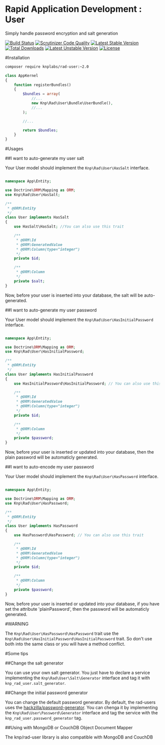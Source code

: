 Rapid Application Development : User
====================================
Simply handle password encryption and salt generation

[![Build Status](https://travis-ci.org/KnpLabs/rad-user.svg?branch=master)](https://travis-ci.org/KnpLabs/rad-user)
[![Scrutinizer Code Quality](https://scrutinizer-ci.com/g/KnpLabs/rad-user/badges/quality-score.png?b=master)](https://scrutinizer-ci.com/g/KnpLabs/rad-user/?branch=master)
[![Latest Stable Version](https://poser.pugx.org/knplabs/rad-user/v/stable)](https://packagist.org/packages/knplabs/rad-user) [![Total Downloads](https://poser.pugx.org/knplabs/rad-user/downloads)](https://packagist.org/packages/knplabs/rad-user) [![Latest Unstable Version](https://poser.pugx.org/knplabs/rad-user/v/unstable)](https://packagist.org/packages/knplabs/rad-user) [![License](https://poser.pugx.org/knplabs/rad-user/license)](https://packagist.org/packages/knplabs/rad-user)

#Installation

```bash
composer require knplabs/rad-user:~2.0
```

```php
class AppKernel
{
    function registerBundles()
    {
        $bundles = array(
            //...
            new Knp\Rad\User\Bundle\UserBundle(),
            //...
        );

        //...

        return $bundles;
    }
}
```

#Usages

##I want to auto-generate my user salt

Your User model should implement the `Knp\Rad\User\HasSalt` interface.

```php

namespace App\Entity;

use Doctrine\ORM\Mapping as ORM;
use Knp\Rad\User\HasSalt;

/**
 * @ORM\Entity
 */
class User implements HasSalt
{
    use HasSalt\HasSalt; //You can also use this trait

    /**
     * @ORM\Id
     * @ORM\GeneratedValue
     * @ORM\Column(type="integer")
     */
    private $id;

    /**
     * @ORM\Column
     */
    private $salt;
}
```

Now, before your user is inserted into your database, the salt will be auto-generated.

##I want to auto-generate my user password

Your User model should implement the `Knp\Rad\User\HasInitialPassword` interface.

```php

namespace App\Entity;

use Doctrine\ORM\Mapping as ORM;
use Knp\Rad\User\HasInitialPassword;

/**
 * @ORM\Entity
 */
class User implements HasInitialPassword
{
    use HasInitialPassword\HasInitialPassword; // You can also use this trait

    /**
     * @ORM\Id
     * @ORM\GeneratedValue
     * @ORM\Column(type="integer")
     */
    private $id;

    /**
     * @ORM\Column
     */
    private $password;
}
```

Now, before your user is inserted or updated into your database, then the plain password will be automaticly generated.

##I want to auto-encode my user password

Your User model should implement the `Knp\Rad\User\HasPassword` interface.

```php

namespace App\Entity;

use Doctrine\ORM\Mapping as ORM;
use Knp\Rad\User\HasPassword;

/**
 * @ORM\Entity
 */
class User implements HasPassword
{
    use HasPassword\HasPassword; // You can also use this trait

    /**
     * @ORM\Id
     * @ORM\GeneratedValue
     * @ORM\Column(type="integer")
     */
    private $id;

    /**
     * @ORM\Column
     */
    private $password;
}
```

Now, before your user is inserted or updated into your database, if you have set the attribute 'plainPassword', then the password will be automaticly generated.

#WARNING

The `Knp\Rad\User\HasPassword\HasPassword` trait use the `Knp\Rad\User\HasInitialPassword\HasInitialPassword` trait. So don't use both into the same class or you will have a method conflict.

#Some tips

##Change the salt generator

You can use your own salt generator. You just have to declare a service implementing the `Knp\Rad\User\Salt\Generator` interface and tag it with `knp_rad_user.salt_generator`.

##Change the initial password generator

You can change the default password generator. By default, the rad-users uses the [hackzilla/password-generator](https://github.com/hackzilla/password-generator). You can chenga it by implementing the `Knp\Rad\User\Password\Generator` interface and tag the service with the `knp_rad_user.password_generator` tag.

##Using with MongoDB or CouchDB Object Document Mapper

The knp/rad-user library is also compatible with MongoDB and CouchDB

